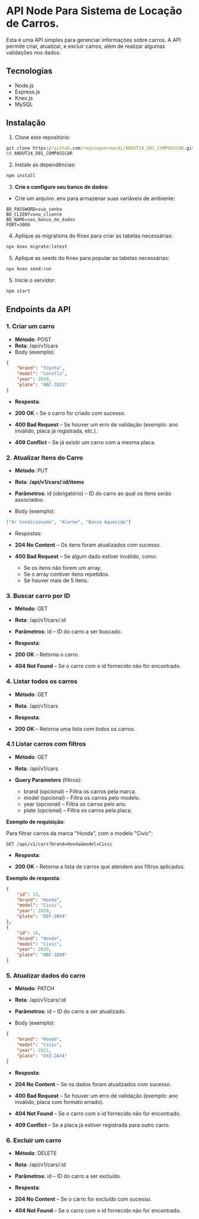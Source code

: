 # API Node Para Sistema de Locação de Carros.

Esta é uma API simples para gerenciar informações sobre carros. A API permite criar, atualizar, e excluir carros, além de realizar algumas validações nos dados.

## Tecnologias

- Node.js
- Express.js
- Knex.js
- MySQL

## Instalação

1. Clone este repositório:

```cmd
git clone https://github.com/reginaguermandi/ANOUT24_D01_COMPASSCAR.git
cd ANOUT24_D01_COMPASSCAR
```

2. Instale as dependências:

```cmd
npm install
```

3. **Crie e configure seu banco de dados**:

- Crie um arquivo .env para armazenar suas variáveis de ambiente:

```
BD_PASSWORD=sua_senha
BD_CLIENT=seu_cliente
BD_NAME=seu_banco_de_dados
PORT=3000
```

4. Aplique as migrations do Knex para criar as tabelas necessárias:

```cmd
npx knex migrate:latest
```

5. Aplique as seeds do Knex para popular as tabelas necessárias:

```cmd
npx knex seed:run
```

5. Inicie o servidor:

```cmd
npm start
```

## Endpoints da API

### 1. **Criar um carro**

- **Método**: POST
- **Rota**: /api/v1/cars
- Body (exemplo):

```json
{
	"brand": "Toyota",
	"model": "Corolla",
	"year": 2020,
	"plate": "ABC-1D23"
}
```

- **Resposta**:

- **200 OK** – Se o carro for criado com sucesso.

- **400 Bad Request** – Se houver um erro de validação (exemplo: ano inválido, placa já registrada, etc.).

- **409 Conflict** – Se já existir um carro com a mesma placa.

### 2. Atualizar Itens do Carro

- **Método**: PUT

- **Rota**: **/api/v1/cars/:id/items**

- **Parâmetros**: id (obrigatório) – ID do carro ao qual os itens serão associados.

- Body (exemplo):

```json
["Ar Condicionado", "Alarme", "Banco Aquecido"]
```

- Respostas:

- **204 No Content** – Os itens foram atualizados com sucesso.

- **400 Bad Request** – Se algum dado estiver inválido, como:

  - Se os itens não forem um array.
  - Se o array contiver itens repetidos.
  - Se houver mais de 5 itens.

### 3. Buscar carro por ID

- **Método**: GET

- **Rota**: /api/v1/cars/:id

- **Parâmetros**: id – ID do carro a ser buscado.

- **Resposta**:

- **200 OK** – Retorna o carro.

- **404 Not Found** – Se o carro com o id fornecido não for encontrado.

### 4. Listar todos os carros

- **Método**: GET

- **Rota**: /api/v1/cars

- **Resposta**:

- **200 OK** – Retorna uma lista com todos os carros.

### 4.1 Listar carros com filtros

- **Método**: GET

- **Rota**: /api/v1/cars

- **Query Parameters** (filtros):
  - brand (opcional) – Filtra os carros pela marca.
  - model (opcional) – Filtra os carros pelo modelo.
  - year (opcional) – Filtra os carros pelo ano.
  - plate (opcional) – Filtra os carros pela placa.

**Exemplo de requisição**:

Para filtrar carros da marca "Honda", com o modelo "Civic":

```http
GET /api/v1/cars?brand=Honda&model=Civic
```

- **Resposta**:

- **200 OK** – Retorna a lista de carros que atendem aos filtros aplicados.

**Exemplo de resposta**:

```json
{
    "id": 13,
    "brand": "Honda",
    "model": "Civic",
    "year": 2020,
    "plate": "DEF-2B94"
},
{
    "id": 14,
    "brand": "Honda",
    "model": "Civic",
    "year": 2020,
    "plate": "ABC-1D98"
}
```

### 5. **Atualizar dados do carro**

- **Método**: PATCH

- **Rota**: /api/v1/cars/:id

- **Parâmetros**: id – ID do carro a ser atualizado.

- Body (exemplo):

```json
{
	"brand": "Honda",
	"model": "Civic",
	"year": 2021,
	"plate": "XYZ-2A34"
}
```

- **Resposta**:

- **204 No Content** – Se os dados foram atualizados com sucesso.

- **400 Bad Request** – Se houver um erro de validação (exemplo: ano inválido, placa com formato errado).

- **404 Not Found** – Se o carro com o id fornecido não for encontrado.

- **409 Conflict** – Se a placa já estiver registrada para outro carro.

### 6. Excluir um carro

- **Método**: DELETE

- **Rota**: /api/v1/cars/:id

- **Parâmetros**: id – ID do carro a ser excluído.

- **Resposta**:

- **204 No Content** – Se o carro for excluído com sucesso.

- **404 Not Found** – Se o carro com o id fornecido não for encontrado.
